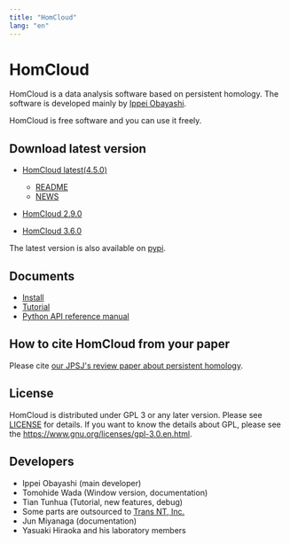 ```yaml
---
title: "HomCloud"
lang: "en"
---
```


# HomCloud

HomCloud is a data analysis software based on persistent homology.
The software is developed mainly by [Ippei Obayashi](https://i-obayashi.info/).

HomCloud is free software and you can use it freely.

## <a name="download"> Download latest version

* [HomCloud latest(4.5.0)](download/homcloud-4.5.0.tar.gz)
  * [README](README.html)
  * [NEWS](NEWS.html)

* [HomCloud 2.9.0](download/homcloud-2.9.0.tar.gz)
* [HomCloud 3.6.0](download/homcloud-3.6.0.tar.gz)

The latest version is also available on [pypi](https://pypi.org/project/homcloud/).

## Documents

* [Install](how-to-install.en.html)
* [Tutorial](tutorials.en.html)
* [Python API reference manual](python-api/)

## How to cite HomCloud from your paper

Please cite [our JPSJ's review paper about persistent homology](https://doi.org/10.7566/JPSJ.91.091013).

## License

HomCloud is distributed under GPL 3 or any later version.
Please see [LICENSE](download/LICENSE) for details.
If you want to know the details about GPL, please 
see the <https://www.gnu.org/licenses/gpl-3.0.en.html>.

## Developers

* Ippei Obayashi (main developer)
* Tomohide Wada (Window version, documentation)
* Tian Tunhua (Tutorial, new features, debug)
* Some parts are outsourced to [Trans NT, Inc.](http://www.trans-nt.com/)
* Jun Miyanaga (documentation)
* Yasuaki Hiraoka and his laboratory members
